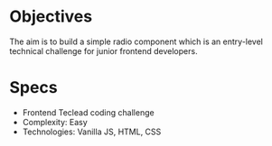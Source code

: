 # Objectives

The aim is to build a simple radio component which is an entry-level technical challenge for junior frontend developers.

# Specs

- Frontend Teclead coding challenge
- Complexity: Easy
- Technologies: Vanilla JS, HTML, CSS
